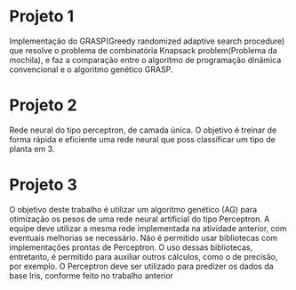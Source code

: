 # Projeto 1
Implementação do GRASP(Greedy randomized adaptive search procedure) que resolve o problema de combinatória Knapsack problem(Problema da mochila), e faz a comparação entre o algoritmo de programação dinâmica convencional e o algoritmo genético GRASP.

# Projeto 2

Rede neural do tipo perceptron, de camada única. O objetivo é treinar de forma rápida e eficiente uma rede neural que poss classificar um tipo de planta em 3. 

# Projeto 3

O objetivo deste trabalho é utilizar um algoritmo genético (AG) para otimização os
pesos de uma rede neural artificial do tipo Perceptron. A equipe deve utilizar a mesma
rede implementada na atividade anterior, com eventuais melhorias se necessário. Não
é permitido usar bibliotecas com implementações prontas de Perceptron. O uso dessas
bibliotecas, entretanto, é permitido para auxiliar outros cálculos, como o de precisão, por
exemplo. O Perceptron deve ser utilizado para predizer os dados da base Iris, conforme
feito no trabalho anterior
